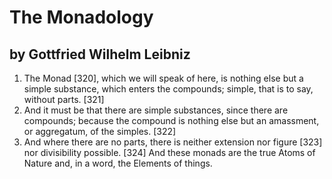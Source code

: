 # The Monadology
## by Gottfried Wilhelm Leibniz

1. The Monad [320], which we will speak of here, is nothing else but a simple substance, which enters the compounds; simple, that is to say, without parts. [321]
2. And it must be that there are simple substances, since there are compounds; because the compound is nothing else but an amassment, or aggregatum, of the simples. [322]
3. And where there are no parts, there is neither extension nor figure [323] nor divisibility possible. [324] And these monads are the true Atoms of Nature and, in a word, the Elements of things.

